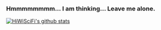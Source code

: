 ### Hmmmmmmmm... I am thinking... Leave me alone.

[![HiWiSciFi's github stats](https://github-readme-stats.vercel.app/api?username=HiWiSciFi&theme=gruvbox)](https://github.com/anuraghazra/github-readme-stats)

<!--
**HiWiSciFi/HiWiSciFi** is a ✨ _special_ ✨ repository because its `README.md` (this file) appears on your GitHub profile.

Here are some ideas to get you started:

- 🔭 I’m currently working on ...
- 🌱 I’m currently learning ...
- 👯 I’m looking to collaborate on ...
- 🤔 I’m looking for help with ...
- 💬 Ask me about ...
- 📫 How to reach me: ...
- 😄 Pronouns: ...
- ⚡ Fun fact: ...
-->
